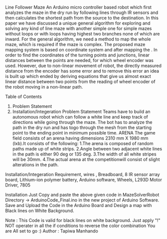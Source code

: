 Line Follower Maze
An Arduino micro controller based robot which first analyzes the maze in the dry run by following lines through IR sensors and then calculates the shortest path from the source to the destination.
In this paper we have discussed a unique general algorithm for exploring and solving any kind of line maze with another simple one for simple mazes without loops or with loops having highest two branches none of which are inward. For the general algorithm, we need a method to map the whole maze, which is required if the maze is complex. The proposed maze mapping system is based on coordinate system and after mapping the . In order to find the coordinates of the turning points and junctions, linear distances between the points are needed, for which wheel encoder was used. However, due to non-linear movement of robot, the directly measured distance from the encoder has some error and to remove this error an idea is built up which ended by deriving equations that give us almost exact linear distance between two points from the reading of wheel encoder of the robot moving in a non-linear path.

Table of Contents
1. Problem Statement
2. Installation/Integeration
Problem Statement
Teams have to build an autonomous robot which can follow a white line and keep track of directions while going through the maze.
 The bot has to analyze the path in the dry run and has togo through the mesh from the starting point to the ending point in minimum possible time.
ARENA
The game field consists of an arena having dimensions 2310 mm X 1980 mm (lxb).It consists of the following:
1.The arena is composed of random paths made up of white strips.
2.Angle between two adjacent white lines in the path is either 90 deg or 135 deg.
3.The width of all white stripes will be 30mm.
4.The actual arena at the competitionwill consist of slight alterations in the path.

Installation/Integeration
Requirement, wires , Breadboard, 8 IR sensor array board, Lithium-ion polymer battery, Arduino software, Wheels, L293D Motor Driver, 7805


Installation
Just Copy and paste the above given code in MazeSolverRobot Directory -> ArduinoCode_Final.ino in the new project of Arduino Software. Save and Upload the Code in the Arduino Board and Design a map with Black lines on White Background.

Note : This Code is valid for black lines on white background. Just apply "!" NOT operater in all the if conditions to reverse the color combination
You are All set to go :)
Author : Tapiwa Manhando
